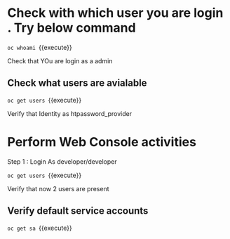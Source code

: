 # Check with which user you are login . Try below command 

`oc whoami `{{execute}}

Check that YOu are login as a admin

## Check what users are avialable 

`oc get users `{{execute}}

Verify that Identity as htpassword_provider

# Perform Web Console activities 
Step 1 : Login As developer/developer

`oc get users `{{execute}}

Verify that now 2 users are present 

## Verify default service accounts 

`oc get sa `{{execute}}






